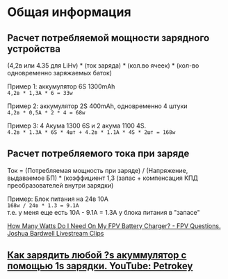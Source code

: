 # Общая информация

## Расчет потребляемой мощности зарядного устройства
(4,2в или 4.35 для LiHv) * (ток заряда) * (кол.во ячеек) * (кол-во одновременно заряжаемых баток)

Пример 1: аккумулятор 6S 1300mAh  
`4,2в * 1,3А * 6 = 33w`

Пример 2: аккумулятор 2S 400mAh, одновременно 4 штуки  
`4,2в * 0,5А * 2 * 4 = 68w`

Пример 3: 4 Акума 1300 6S и 2 акума 1100 4S.  
`4.2в * 1.3А * 6S * 4шт + 4.2в * 1.1А * 4S * 2шт = 168w`

## Расчет потребляемого тока при заряде
Ток = (Потребляемая мощность при заряде) / (Напряжение, выдаваемое БП) * (коэффициент 1,3 (запас + компенсация КПД преобразователей внутри зарядки)

Пример: Блок питания на 24в 10А  
`168w / 24в * 1.3 = 9.1А`  
т.е. у меня еще есть 10А - 9.1A = 1.3А у блока питания в "запасе"

[How Many Watts Do I Need On My FPV Battery Charger? - FPV Questions. Joshua Bardwell Livestream Clips](https://www.youtube.com/watch?v=yC4b1vGrg1c)

## [Как зарядить любой ?s акуммулятор с помощью 1s зарядки. YouTube: Petrokey](https://www.youtube.com/watch?v=BQyJsv1szQw)
